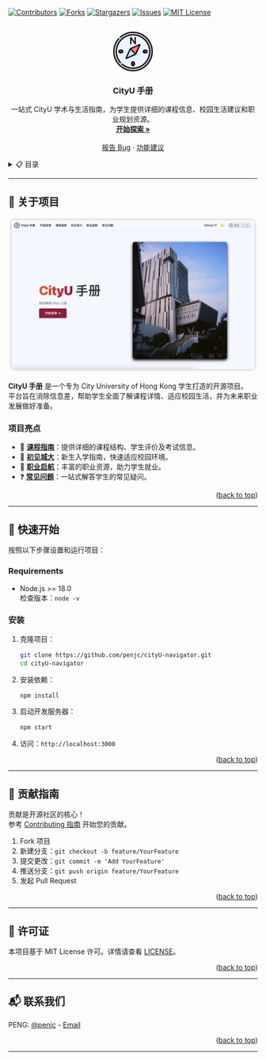 <a id="readme-top"></a>
<!-- PROJECT SHIELDS -->
[![Contributors][contributors-shield]][contributors-url]
[![Forks][forks-shield]][forks-url]
[![Stargazers][stars-shield]][stars-url]
[![Issues][issues-shield]][issues-url]
[![MIT License][license-shield]][license-url]

<!-- PROJECT LOGO -->
<br />
<div align="center">
  <a href="https://penjc.github.io/cityU-navigator/">
    <img src="images/logo.png" alt="Logo" width="80" height="80">
  </a>

<h3 align="center">CityU 手册</h3>

  <p align="center">
    一站式 CityU 学术与生活指南，为学生提供详细的课程信息、校园生活建议和职业规划资源。
    <br />
    <a href="https://penjc.github.io/cityU-navigator"><strong>开始探索 »</strong></a>
    <br />
    <br />
    <a href="https://github.com/penjc/cityU-navigator/issues/new?labels=bug&template=bug-report---.md">报告 Bug</a>
    &middot;
    <a href="https://github.com/penjc/cityU-navigator/issues/new?labels=enhancement&template=feature-request---.md">功能建议</a>
  </p>
</div>

<!-- TABLE OF CONTENTS -->
<details>
  <summary>📋 目录</summary>
  <ol>
    <li>
      <a href="#-关于项目">🧐 关于项目</a>
      <ul>
        <li><a href="#项目亮点">项目亮点</a></li>
      </ul>
    </li>
    <li>
      <a href="#-快速开始">🚀 快速开始</a>
      <ul>
        <li><a href="#requirements">Requirements</a></li>
        <li><a href="#安装">安装</a></li>
      </ul>
    </li>
    <li><a href="#-贡献指南">🤝 贡献指南</a></li>
    <li><a href="#-许可证">📜 许可证</a></li>
    <li><a href="#-联系我们">📬 联系我们</a></li>
  </ol>
</details>


---

## 🧐 关于项目

[![CityU Navigator Screen Shot][product-screenshot]](https://penjc.github.io/cityU-navigator/)

**CityU 手册** 是一个专为 City University of Hong Kong 学生打造的开源项目。  
平台旨在消除信息差，帮助学生全面了解课程详情、适应校园生活，并为未来职业发展做好准备。

### 项目亮点
- 📘 **[课程指南](https://penjc.github.io/cityU-navigator/docs/courses/intro)**：提供详细的课程结构、学生评价及考试信息。
- 🏫 **[初见城大](https://penjc.github.io/cityU-navigator/docs/welcome/intro)**：新生入学指南，快速适应校园环境。
- 💼 **[职业启航](https://penjc.github.io/cityU-navigator/docs/career/intro)**：丰富的职业资源，助力学生就业。
- ❓ **[常见问题](https://penjc.github.io/cityU-navigator/docs/faq/intro)**：一站式解答学生的常见疑问。

<p align="right">(<a href="#readme-top">back to top</a>)</p>

---

## 🚀 快速开始

按照以下步骤设置和运行项目：

### Requirements

- Node.js >= 18.0  
  检查版本：`node -v`

### 安装

1. 克隆项目：
   ```bash
   git clone https://github.com/penjc/cityU-navigator.git
   cd cityU-navigator
   ```
2. 安装依赖：
   ```bash
   npm install
   ```
3. 启动开发服务器：
   ```bash
   npm start
   ```
4. 访问：`http://localhost:3000`

<p align="right">(<a href="#readme-top">back to top</a>)</p>

---

## 🤝 贡献指南

贡献是开源社区的核心！  
参考 [Contributing 指南](https://penjc.github.io/cityU-navigator/contributing) 开始您的贡献。

1. Fork 项目
2. 新建分支：`git checkout -b feature/YourFeature`
3. 提交更改：`git commit -m 'Add YourFeature'`
4. 推送分支：`git push origin feature/YourFeature`
5. 发起 Pull Request

[//]: # (TODO 贡献)
[//]: # (### 主要贡献者:)

[//]: # ()
[//]: # (<a href="https://github.com/penjc/cityU-navigator/graphs/contributors">)

[//]: # (  <img src="https://contrib.rocks/image?repo=penjc/cityU-navigator" alt="contrib.rocks image" />)

[//]: # (</a>)

<p align="right">(<a href="#readme-top">back to top</a>)</p>

---

## 📜 许可证

本项目基于 MIT License 许可。详情请查看 [LICENSE](https://github.com/penjc/cityU-navigator/blob/main/LICENSE)。

<p align="right">(<a href="#readme-top">back to top</a>)</p>

---

## 📬 联系我们

PENG: [@penjc](https://penjc.github.io/plog/2024/01/01/me/) - [Email](mailto:jcpeng3-c@my.cityu.edu.hk)

<p align="right">(<a href="#readme-top">back to top</a>)</p>

---

<!-- MARKDOWN LINKS -->
[contributors-shield]: https://img.shields.io/github/contributors/penjc/cityU-navigator.svg?style=for-the-badge
[contributors-url]: https://github.com/penjc/cityU-navigator/graphs/contributors
[forks-shield]: https://img.shields.io/github/forks/penjc/cityU-navigator.svg?style=for-the-badge
[forks-url]: https://github.com/penjc/cityU-navigator/network/members
[stars-shield]: https://img.shields.io/github/stars/penjc/cityU-navigator.svg?style=for-the-badge
[stars-url]: https://github.com/penjc/cityU-navigator/stargazers
[issues-shield]: https://img.shields.io/github/issues/penjc/cityU-navigator.svg?style=for-the-badge
[issues-url]: https://github.com/penjc/cityU-navigator/issues
[license-shield]: https://img.shields.io/github/license/penjc/cityU-navigator.svg?style=for-the-badge
[license-url]: https://github.com/penjc/cityU-navigator/blob/main/LICENSE
[product-screenshot]: images/screenshot.png